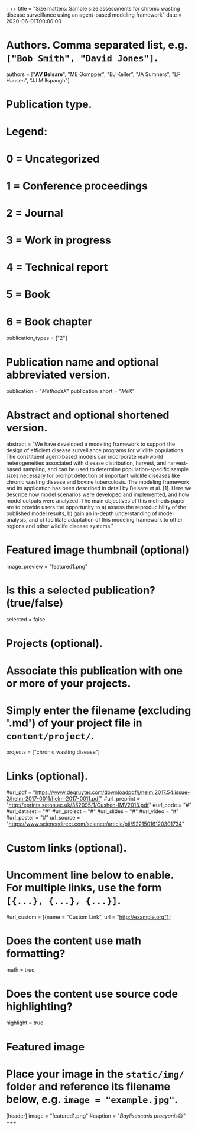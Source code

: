 +++
title = "Size matters: Sample size assessments for chronic wasting disease surveillance using an agent-based modeling framework"
date = 2020-06-01T00:00:00

# Authors. Comma separated list, e.g. `["Bob Smith", "David Jones"]`.
authors = ["**AV Belsare**", "ME Gompper", "BJ Keller", "JA Sumners", "LP Hansen", "JJ Millspaugh"]

# Publication type.
# Legend:
# 0 = Uncategorized
# 1 = Conference proceedings
# 2 = Journal
# 3 = Work in progress
# 4 = Technical report
# 5 = Book
# 6 = Book chapter
publication_types = ["2"]

# Publication name and optional abbreviated version.
publication = "*MethodsX*"
publication_short = "*MeX*"

# Abstract and optional shortened version.
abstract = "We have developed a modeling framework to support the design of efficient disease surveillance programs for wildlife populations. The constituent agent-based models can incorporate real-world heterogeneities associated with disease distribution, harvest, and harvest-based sampling, and can be used to determine population-specific sample sizes necessary for prompt detection of important wildlife diseases like chronic wasting disease and bovine tuberculosis. The modeling framework and its application has been described in detail by Belsare et al. [1]. Here we describe how model scenarios were developed and implemented, and how model outputs were analyzed. The main objectives of this methods paper are to provide users the opportunity to a) assess the reproducibility of the published model results, b) gain an in-depth understanding of model analysis, and c) facilitate adaptation of this modeling framework to other regions and other wildlife disease systems."

# Featured image thumbnail (optional)
image_preview = "featured1.png"

# Is this a selected publication? (true/false)
selected = false

# Projects (optional).
#   Associate this publication with one or more of your projects.
#   Simply enter the filename (excluding '.md') of your project file in `content/project/`.
projects = ["chronic wasting disease"]

# Links (optional).
#url_pdf = "https://www.degruyter.com/downloadpdf/j/helm.2017.54.issue-2/helm-2017-0011/helm-2017-0011.pdf"
#url_preprint = "http://eprints.soton.ac.uk/352095/1/Cushen-IMV2013.pdf"
#url_code = "#"
#url_dataset = "#"
#url_project = "#"
#url_slides = "#"
#url_video = "#"
#url_poster = "#"
url_source = "https://www.sciencedirect.com/science/article/pii/S2215016120301734"

# Custom links (optional).
#   Uncomment line below to enable. For multiple links, use the form `[{...}, {...}, {...}]`.
#url_custom = [{name = "Custom Link", url = "http://example.org"}]

# Does the content use math formatting?
math = true

# Does the content use source code highlighting?
highlight = true

# Featured image
# Place your image in the `static/img/` folder and reference its filename below, e.g. `image = "example.jpg"`.
[header]
image = "featured1.png"
#caption = "*Baylisascaris procyonis*:smile:"
+++

